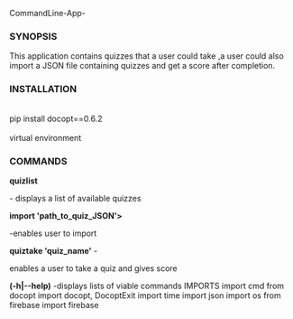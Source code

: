 <hi>CommandLine-App-</h1>

<h3>SYNOPSIS</h3>
<p>This application contains quizzes that a user could take ,a user could also import a JSON file containing quizzes and get a score after completion.</p>

<h3>INSTALLATION</h3>

<br>pip install docopt==0.6.2</br>
<br>virtual environment</br>


<h3>COMMANDS</h3>
 <b>quizlist</b> <p>- displays a list of available quizzes</p>
 <b>import 'path_to_quiz_JSON'></b> <p>-enables user to import</p>
 <b>quiztake 'quiz_name'</b> -<p>enables a user to take a quiz and gives score</p>
    
 <b>(-h|--help)</b> -displays lists of viable commands
IMPORTS
import cmd
from docopt import docopt, DocoptExit
import time
import json
import os
from firebase import firebase

